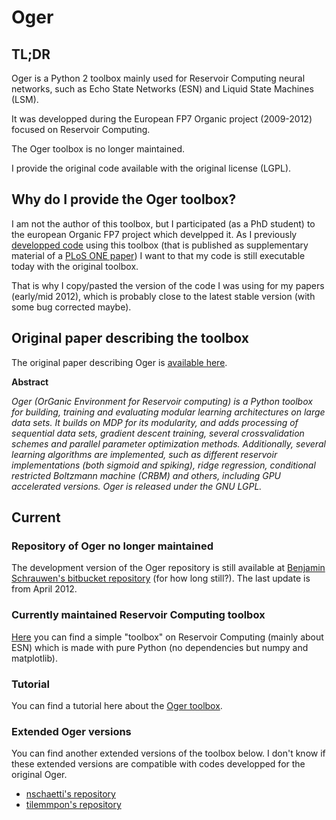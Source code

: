 # Oger

## TL;DR
Oger is a Python 2 toolbox mainly used for Reservoir Computing neural networks, such as Echo State Networks (ESN) and Liquid State Machines (LSM).

It was developped during the European FP7 Organic project (2009-2012) focused on Reservoir Computing.

The Oger toolbox is no longer maintained.

I provide the original code available with the original license (LGPL).


## Why do I provide the Oger toolbox?
I am not the author of this toolbox, but I participated (as a PhD student) to the european Organic FP7 project which develpped it.
As I previously [developped code](https://github.com/neuronalX/HinautDominey2013_PLoS_ONE) using this toolbox (that is published as supplementary material of a [PLoS ONE paper](https://doi.org/10.1371/journal.pone.0052946)) I want to that my code is still executable today with the original toolbox.

That is why I copy/pasted the version of the code I was using for my papers (early/mid 2012), which is probably close to the latest stable version (with some bug corrected maybe).

## Original paper describing the toolbox
The original paper describing Oger is [available here](https://www.researchgate.net/publication/262356589_Oger_Modular_Learning_Architectures_For_Large-Scale_Sequential_Processing).

**Abstract**

*Oger (OrGanic Environment for Reservoir computing) is a Python toolbox for building, training and evaluating modular learning architectures on large data sets. It builds on MDP for its modularity, and adds processing of sequential data sets, gradient descent training, several crossvalidation schemes and parallel parameter optimization methods. Additionally, several learning algorithms are implemented, such as different reservoir implementations (both sigmoid and spiking), ridge regression, conditional restricted Boltzmann machine (CRBM) and others, including GPU accelerated versions. Oger is released under the GNU LGPL.*

## Current

### Repository of Oger no longer maintained
The development version of the Oger repository is still available at [Benjamin Schrauwen's bitbucket repository](https://bitbucket.org/benjamin_schrauwen/organic-reservoir-computing-engine/downloads/) (for how long still?). The last update is from April 2012.

### Currently maintained Reservoir Computing toolbox
[Here](https://github.com/neuronalX/FunkyReservoir) you can find a simple "toolbox" on Reservoir Computing (mainly about ESN) which is made with pure Python (no dependencies but numpy and matplotlib).

### Tutorial
You can find a tutorial here about the [Oger toolbox](http://www.nilsschaetti.ch/2018/01/30/introduction-reservoir-computing-2-oger-toolbox/).

### Extended Oger versions
You can find another extended versions of the toolbox below. I don't know if these extended versions are compatible with codes developped for the original Oger.
- [nschaetti's repository](https://github.com/nschaetti/Oger)
- [tilemmpon's repository](https://github.com/tilemmpon/Extended-OGER)
